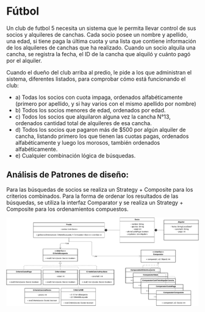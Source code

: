 # Fútbol 
Un club de futbol 5 necesita un sistema que le permita llevar control de sus socios y
alquileres de canchas. Cada socio posee un nombre y apellido, una edad, si tiene paga la
última cuota y una lista que contiene información de los alquileres de canchas que ha
realizado. Cuando un socio alquila una cancha, se registra la fecha, el ID de la cancha que
alquiló y cuánto pagó por el alquiler.  

Cuando el dueño del club arriba al predio, le pide a los que administran el sistema, diferentes
listados, para comprobar cómo está funcionando el club:
- a) Todas los socios con cuota impaga, ordenados alfabéticamente (primero por
apellido, y si hay varios con el mismo apellido por nombre)
- b) Todos los socios menores de edad, ordenados por edad.
- c) Todos los socios que alquilaron alguna vez la cancha N°13, ordenados cantidad
total de alquileres de esa cancha.
- d) Todos los socios que pagaron más de $500 por algún alquiler de cancha, listando
primero los que tienen las cuotas pagas, ordenados alfabéticamente y luego los
morosos, también ordenados alfabéticamente.
- e) Cualquier combinación lógica de búsquedas.


## Análisis de Patrones de diseño:  
Para las búsquedas de socios se realiza un Strategy + Composite para los criterios combinados.
Para la forma de ordenar los resultados de las búsquedas, se utiliza la interfaz Comparator y se realiza un Strategy + Composite para los ordenamientos compuestos.

![UML de Clases de la implementación de Futbol](UMLdeClasesFutbol.png "UML de Clases de la implementación de Futbol")